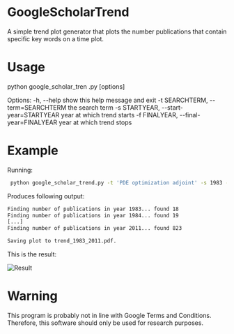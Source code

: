 # GoogleScholarTrend
A simple trend plot generator that plots the number publications that contain specific key words on a time plot. 

Usage
=====
python google_scholar_tren .py [options]

Options:
  -h, --help            show this help message and exit
  -t SEARCHTERM, --term=SEARCHTERM
                        the search term
  -s STARTYEAR, --start-year=STARTYEAR
                        year at which trend starts
  -f FINALYEAR, --final-year=FINALYEAR
                        year at which trend stops


Example
=======

Running:
```bash
 python google_scholar_trend.py -t 'PDE optimization adjoint' -s 1983 -f 2011
```
Produces following output:

```bash
Finding number of publications in year 1983... found 18
Finding number of publications in year 1984... found 19
[...]
Finding number of publications in year 2011... found 823

Saving plot to trend_1983_2011.pdf.
```

This is the result:

![Result](https://raw.github.com/funsim/GoogleScholarTrends/master/trend_1983_2011.jpg)



Warning
=======

This program is probably not in line with Google Terms and Conditions. Therefore, this software should only be used for 
research purposes.
